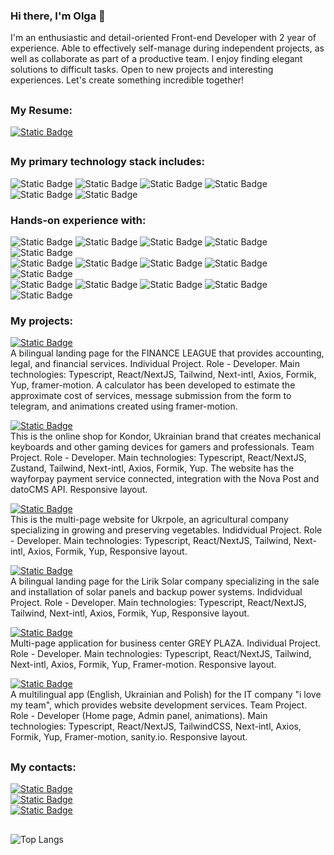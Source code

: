 ### Hi there, I'm Olga 👋

I'm an enthusiastic and detail-oriented Front-end Developer with 2 year of experience. Able to effectively self-manage during independent projects, as well as collaborate as part of a productive team. I enjoy finding elegant solutions to difficult tasks. Open to new projects and interesting experiences. Let's create something incredible together!
## 
### My Resume:

<a href="https://drive.google.com/file/d/1zt83AfZEbRRdhM9_-00jqm4TU2oDDUUE/view?usp=sharing" target="_blank">![Static Badge](https://img.shields.io/badge/View%20CV-%2361DAFB?style=for-the-badge&logo=read.cv)
</a>

##
### My primary technology stack includes:
![Static Badge](https://img.shields.io/badge/HTML%20-%20%23E34F26?style=flat&logoColor=white)
![Static Badge](https://img.shields.io/badge/CSS%20-%20%231572B6?style=flat&logoColor=white)
![Static Badge](https://img.shields.io/badge/React%20-%20black?style=flat&logo=react)
![Static Badge](https://img.shields.io/badge/Next.js%20-%20black?style=flat&logo=nextdotjs&logoColor=white)
![Static Badge](https://img.shields.io/badge/JavaScrypt%20-%20%23FFD600?style=flat&logo=javascript&logoColor=black)
![Static Badge](https://img.shields.io/badge/TypeScrypt%20-%20%232AA4F4?style=flat&logo=typescript&logoColor=black)

### Hands-on experience with:
![Static Badge](https://img.shields.io/badge/SASS-%2343B02A?logo=sass&logoColor=%23CC6699)
![Static Badge](https://img.shields.io/badge/Styled%20Components%20-%20%23DB7093?style=flat&logo=styledcomponents&logoColor=white)
![Static Badge](https://img.shields.io/badge/Tailwind%20-%20%2306B6D4?style=flat&logo=tailwindcss&logoColor=white)
![Static Badge](https://img.shields.io/badge/Redux-violet?logo=Redux&logoColor=%2361DAFB)
![Static Badge](https://img.shields.io/badge/Zustand-violet?logoColor=%2361DAFB)
<br/>
![Static Badge](https://img.shields.io/badge/React%20Native-black?logo=react&logoColor=%2361DAFB&color=black)
![Static Badge](https://img.shields.io/badge/Expo-red?logo=expo&logoColor=%23000020)
![Static Badge](https://img.shields.io/badge/Node.js%20-%20%23339933?style=flat&logo=nodedotjs&logoColor=white)
![Static Badge](https://img.shields.io/badge/MongoDB%20-%20%2347A248?style=flat&logo=mongodb&logoColor=white)
![Static Badge](https://img.shields.io/badge/sanity.io-yellow?logoColor=%235A29E4)
<br/>
![Static Badge](https://img.shields.io/badge/i18next-%23E4405F?logo=i18next&logoColor=%2326A69A)
![Static Badge](https://img.shields.io/badge/TanStack%20Query-logoColor=%23CC6699)
![Static Badge](https://img.shields.io/badge/Axios-yellow?logo=axios&logoColor=%235A29E4)
![Static Badge](https://img.shields.io/badge/Zod-%233E67B1?logo=zod&logoColor=%235A29E4&labelColor=%233E67B1)
![Static Badge](https://img.shields.io/badge/Yup-%233E67B1)

### My projects:
<a href="https://www.finliga.com.ua/" target="_blank">![Static Badge](https://img.shields.io/badge/FINANCE%20LEAGUE-%233E67B1?style=for-the-badge)
</a>
<br/>
A bilingual landing page for the FINANCE LEAGUE that provides accounting, legal, and financial services. Individual Project. Role - Developer. Main technologies: Typescript, React/NextJS, Tailwind, Next-intl, Axios, Formik, Yup, framer-motion. A calculator has been developed to estimate the approximate cost of services, message submission from the form to telegram, and animations created using framer-motion.

<a href="https://kondordevice.com/" target="_blank">![Static Badge](https://img.shields.io/badge/Kondor%20device-%23FFD600?style=for-the-badge)
</a>
<br/>
This is the online shop for Kondor, Ukrainian brand that creates mechanical keyboards and other gaming devices for gamers and professionals. Team Project. Role - Developer. Main technologies: Typescript, React/NextJS, Zustand, Tailwind, Next-intl, Axios, Formik, Yup. The website has the wayforpay payment service connected, integration with the Nova Post and datoCMS API. Responsive layout.

<a href="https://ukrpole.com.ua/" target="_blank">![Static Badge](https://img.shields.io/badge/Ukrpole-%23CC6699?style=for-the-badge)
</a>
<br/>
This is the multi-page website for Ukrpole, an agricultural company specializing in growing and preserving vegetables. Indidvidual Project. Role - Developer. Main technologies: Typescript, React/NextJS, Tailwind, Next-intl, Axios, Formik, Yup, Responsive layout.

<a href="https://liriksolar.com.ua/" target="_blank">![Static Badge](https://img.shields.io/badge/Lirik%20Solar-%2361DAFB?style=for-the-badge)
</a>
<br/>
A bilingual landing page for the Lirik Solar company specializing in the sale and installation of solar panels and backup power systems. Indidvidual Project. Role - Developer. Main technologies: Typescript, React/NextJS, Tailwind, Next-intl, Axios, Formik, Yup, Responsive layout.

<a href="https://greyplaza.com.ua/" target="_blank">![Static Badge](https://img.shields.io/badge/GREY%20PLAZA-%23569A31?style=for-the-badge)
</a>
<br/>
Multi-page application for business center GREY PLAZA. Individual Project. Role - Developer. Main technologies: Typescript, React/NextJS, Tailwind, Next-intl, Axios, Formik, Yup, Framer-motion. Responsive layout.

<a href="https://www.ilovemyteam.online" target="_blank">![Static Badge](https://img.shields.io/badge/I%20love%20my%20team-%235A29E4?style=for-the-badge)
</a>
<br/>
A multilingual app (English, Ukrainian and Polish) for the IT company "i love my team", which provides website development services. Team Project. Role - Developer (Home page, Admin panel, animations). Main technologies: Typescript, React/NextJS, TailwindCSS, Next-intl, Axios, Formik, Yup, Framer-motion, sanity.io. Responsive layout.

##
### My contacts:

<a href="https://www.linkedin.com/in/olgamykhailova/" target="_blank">![Static Badge](https://img.shields.io/badge/LinkedIn-%20%230A66C2?style=flat&logo=linkedin&logoColor=white)</a>
<br/>
<a href="https://t.me/Olya_Kaktusya" target="_blank">![Static Badge](https://img.shields.io/badge/Telegram-blue?logo=telegram)</a>
<br/>
<a href="mailto:olyakaktusya@gmail.com">![Static Badge](https://img.shields.io/badge/Email%20-%20%23EA4335?style=flat&logo=gmail&logoColor=white)</a>


##

![Top Langs](https://github-readme-stats.vercel.app/api/top-langs/?username=OlgaMykhailova&layout=compact)

